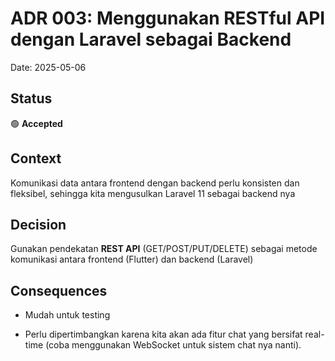 # ADR 003: Menggunakan RESTful API dengan Laravel sebagai Backend

Date: 2025-05-06

## Status

🟢 **Accepted**

## Context

Komunikasi data antara frontend dengan backend perlu konsisten dan fleksibel, sehingga kita mengusulkan Laravel 11 sebagai backend nya

## Decision

Gunakan pendekatan **REST API** (GET/POST/PUT/DELETE) sebagai metode komunikasi antara frontend (Flutter) dan backend (Laravel)

## Consequences

+ Mudah untuk testing
- Perlu dipertimbangkan karena kita akan ada fitur chat yang bersifat real-time (coba menggunakan WebSocket untuk sistem chat nya nanti).
